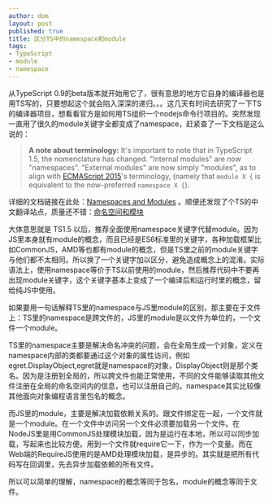 ```yaml
---
author: dom
layout: post
published: true
title: 区分TS中的namespace和module
tags:
- TypeScript
- module
- namespace
---
```


从TypeScript 0.9的beta版本就开始用它了，很有意思的地方它自身的编译器也是用TS写的，只要想起这个就会陷入深深的递归。。。这几天有时间去研究了一下TS的编译器项目，想看看官方是如何用TS组织一个nodejs命令行项目的。突然发现一直用了很久的module关键字全都变成了namespace，赶紧查了一下文档是这么说的：
> **A note about terminology:**
It's important to note that in TypeScript 1.5, the nomenclature has changed.
"Internal modules" are now "namespaces".
"External modules" are now simply "modules", as to align with [ECMAScript 2015](http://www.ecma-international.org/ecma-262/6.0/)'s terminology, (namely that `module X {` is equivalent to the now-preferred `namespace X {`).

详细的文档链接在此处：[Namespaces and Modules](https://github.com/Microsoft/TypeScript-Handbook/blob/master/pages/Namespaces%20and%20Modules.md) 。顺便还发现了个TS的中文翻译站点，质量还不错：[命名空间和模块](https://zhongsp.gitbooks.io/typescript-handbook/content/doc/handbook/Namespaces%20and%20Modules.html)

大体意思就是 TS1.5 以后，推荐全面使用namespace关键字代替module。因为JS里本身就有module的概念，而且已经是ES6标准里的关键字，各种加载框架比如CommonJS，AMD等也都有module的概念，但是TS里之前的module关键字与他们都不太相同。所以换了一个关键字加以区分，避免造成概念上的混淆。实际语法上，使用namespace等价于TS以前使用的module，然后推荐代码中不要再出现module关键字，这个关键字基本上变成了一个编译后和运行时里的概念，留给纯JS中使用。

如果要用一句话解释TS里的namespace与JS里module的区别，那主要在于文件上：TS里的namespace是跨文件的，JS里的module是以文件为单位的，一个文件一个module。

TS里的namespace主要是解决命名冲突的问题，会在全局生成一个对象，定义在namespace内部的类都要通过这个对象的属性访问，例如 egret.DisplayObject,egret就是namespace的对象，DisplayObject则是那个类名。因为是注册到全局的，所以跨文件也能正常使用，不同的文件能够读取其他文件注册在全局的命名空间内的信息，也可以注册自己的。namespace其实比较像其他面向对象编程语言里包名的概念。

而JS里的module，主要是解决加载依赖关系的。跟文件绑定在一起，一个文件就是一个module。在一个文件中访问另一个文件必须要加载另一个文件。在NodeJS里是用CommonJS处理模块加载，因为是运行在本地，所以可以同步加载，写起来也比较方便。用到一个文件就require它一下，作为一个变量。而在Web端的RequireJS使用的是AMD处理模块加载，是异步的。其实就是把所有代码写在回调里，先去异步加载依赖的所有文件。

所以可以简单的理解，namespace的概念等同于包名，module的概念等同于文件。
